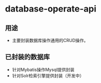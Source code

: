 # database-operate-api

## 用途
* 主要封装数据库操作通用的CRUD操作。

## 已封装的数据库
* 针对Mybatis操作Mysql提供封装
* 针对Solr检索引擎提供封装（开发中）

